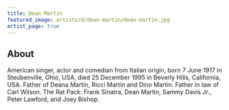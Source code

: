 ```yaml
---
title: Dean Martin
featured_image: artists/d/dean-martin/dean-martin.jpg
artist_page: true
---
```

## About

American singer, actor and comedian from Italian origin, born 7 June 1917 in Steubenville, Ohio, USA, died 25 December 1995 in Beverly Hills, California, USA. Father of Deana Martin, Ricci Martin and Dino Martin. Father in law of Carl Wilson.
The Rat Pack: Frank Sinatra, Dean Martin, Sammy Davis Jr., Peter Lawford, and Joey Bishop.

